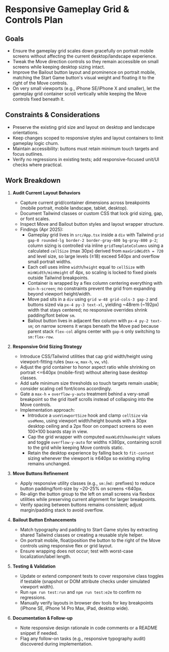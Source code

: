 # Responsive Gameplay Grid & Controls Plan

## Goals
- Ensure the gameplay grid scales down gracefully on portrait mobile screens without affecting the current desktop/landscape experience.
- Tweak the Move direction controls so they remain accessible on small screens while keeping desktop sizing intact.
- Improve the Bailout button layout and prominence on portrait mobile, matching the Start Game button's visual weight and floating it to the right of the Move controls.
- On very small viewports (e.g., iPhone SE/iPhone X and smaller), let the gameplay grid container scroll vertically while keeping the Move controls fixed beneath it.

## Constraints & Considerations
- Preserve the existing grid size and layout on desktop and landscape orientations.
- Keep changes scoped to responsive styles and layout containers to limit gameplay logic churn.
- Maintain accessibility: buttons must retain minimum touch targets and focus outlines.
- Verify no regressions in existing tests; add responsive-focused unit/UI checks where practical.

## Work Breakdown
1. **Audit Current Layout Behaviors**
   - Capture current grid/container dimensions across breakpoints (mobile portrait, mobile landscape, tablet, desktop).
   - Document Tailwind classes or custom CSS that lock grid sizing, gap, or font scales.
   - Inspect Move and Bailout button styles and layout wrapper structure.
   - Findings (Apr 2025):
     - Gameplay grid lives in `src/App.tsx` inside a `div` with Tailwind `grid gap-0 rounded-lg border-2 border-gray-600 bg-gray-800 p-2`; column sizing is controlled via inline `gridTemplateColumns` using a calculated `cellSize` (max 30px) derived from `maxGridWidth = 720` and level size, so large levels (≥18) exceed 540px and overflow small portrait widths.
     - Each cell uses inline `width`/`height` equal to `cellSize` with `minWidth/minHeight` of 4px, so scaling is locked to fixed pixels outside Tailwind breakpoints.
     - Container is wrapped by a flex column centering everything with `min-h-screen`; no constraints prevent the grid from expanding beyond viewport height/width.
     - Move pad sits in a `div` using `grid w-48 grid-cols-3 gap-2` and buttons sized via `px-4 py-3 text-xl`, yielding ~48rem (~192px) width that stays centered; no responsive overrides shrink padding/font below `sm`.
     - Bailout button lives in adjacent flex column with `px-4 py-2 text-sm`; on narrow screens it wraps beneath the Move pad because parent stack `flex-col` aligns center with `gap-6` only switching to `sm:flex-row`.

2. **Responsive Grid Sizing Strategy**
   - Introduce CSS/Tailwind utilities that cap grid width/height using viewport-fitting rules (`max-w`, `max-h`, `vw`, `vh`).
   - Adjust the grid container to honor aspect ratio while shrinking on portrait <=640px (mobile-first) without altering base desktop classes.
   - Add safe minimum size thresholds so touch targets remain usable; consider scaling cell font/icons accordingly.
   - Gate a `max-h` + `overflow-y-auto` treatment behind a very-small breakpoint so the grid itself scrolls instead of collapsing into the Move controls.
   - Implementation approach:
     - Introduce a `useViewportSize` hook and clamp `cellSize` via `useMemo`, using viewport width/height bounds with a 30px desktop ceiling and a 2px floor on compact screens so even 100×100 boards stay in view.
     - Cap the grid wrapper with computed `maxWidth`/`maxHeight` values and toggle `overflow-y-auto` for widths ≤380px, containing scroll to the grid while keeping Move controls static.
     - Retain the desktop experience by falling back to `fit-content` sizing whenever the viewport is ≥640px so existing styling remains unchanged.

3. **Move Buttons Refinement**
   - Apply responsive utility classes (e.g., `sm:`/`md:` prefixes) to reduce button padding/font-size by ~20-25% on screens <640px.
   - Re-align the button group to the left on small screens via flexbox utilities while preserving current alignment for larger breakpoints.
   - Verify spacing between buttons remains consistent; adjust margin/padding stack to avoid overflow.

4. **Bailout Button Enhancements**
   - Match typography and padding to Start Game styles by extracting shared Tailwind classes or creating a reusable style helper.
   - On portrait mobile, float/position the button to the right of the Move controls using responsive flex or grid layout.
   - Ensure wrapping does not occur; test with worst-case localization/label length.

5. **Testing & Validation**
   - Update or extend component tests to cover responsive class toggles if testable (snapshot or DOM attribute checks under simulated viewport width).
   - Run `npm run test:run` and `npm run test:e2e` to confirm no regressions.
   - Manually verify layouts in browser dev tools for key breakpoints (iPhone SE, iPhone 14 Pro Max, iPad, desktop wide).

6. **Documentation & Follow-up**
   - Note responsive design rationale in code comments or a README snippet if needed.
   - Flag any follow-on tasks (e.g., responsive typography audit) discovered during implementation.
